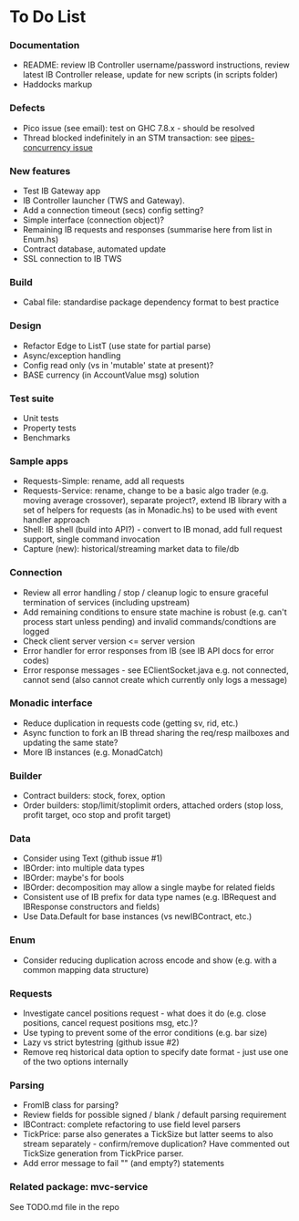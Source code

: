 
To Do List
==========

### Documentation

* README: review IB Controller username/password instructions, review latest IB Controller release, update for new scripts (in scripts folder)
* Haddocks markup

### Defects

* Pico issue (see email): test on GHC 7.8.x - should be resolved
* Thread blocked indefinitely in an STM transaction: see [pipes-concurrency issue](https://github.com/Gabriel439/Haskell-Pipes-Concurrency-Library/issues/29)

### New features

* Test IB Gateway app
* IB Controller launcher (TWS and Gateway).
* Add a connection timeout (secs) config setting?
* Simple interface (connection object)?
* Remaining IB requests and responses (summarise here from list in Enum.hs)
* Contract database, automated update
* SSL connection to IB TWS

### Build

* Cabal file: standardise package dependency format to best practice

### Design

* Refactor Edge to ListT (use state for partial parse)
* Async/exception handling
* Config read only (vs in 'mutable' state at present)?
* BASE currency (in AccountValue msg) solution

### Test suite 

* Unit tests
* Property tests
* Benchmarks

### Sample apps

* Requests-Simple: rename, add all requests
* Requests-Service: rename, change to be a basic algo trader (e.g. moving average crossover), separate project?, extend IB library with a set of helpers for requests (as in Monadic.hs) to be used with event handler approach
* Shell: IB shell (build into API?) - convert to IB monad, add full request support, single command invocation
* Capture (new): historical/streaming market data to file/db

### Connection

* Review all error handling / stop / cleanup logic to ensure graceful termination of services (including upstream)
* Add remaining conditions to ensure state machine is robust (e.g. can't process start unless pending) and invalid commands/condtions are logged
* Check client server version <= server version
* Error handler for error responses from IB (see IB API docs for error codes)
* Error response messages - see EClientSocket.java e.g. not connected, cannot send (also cannot create which currently only logs a message)

### Monadic interface

* Reduce duplication in requests code (getting sv, rid, etc.)
* Async function to fork an IB thread sharing the req/resp mailboxes and updating the same state?
* More IB instances (e.g. MonadCatch)

### Builder

* Contract builders: stock, forex, option
* Order builders: stop/limit/stoplimit orders, attached orders (stop loss, profit target, oco stop and profit target)

### Data 

* Consider using Text (github issue #1)
* IBOrder: into multiple data types
* IBOrder: maybe's for bools
* IBOrder: decomposition may allow a single maybe for related fields
* Consistent use of IB prefix for data type names (e.g. IBRequest and IBResponse constructors and fields)
* Use Data.Default for base instances (vs newIBContract, etc.)

### Enum

* Consider reducing duplication across encode and show (e.g. with a common mapping data structure)

### Requests

* Investigate cancel positions request - what does it do (e.g. close positions, cancel request positions msg, etc.)? 
* Use typing to prevent some of the error conditions (e.g. bar size)
* Lazy vs strict bytestring (github issue #2)
* Remove req historical data option to specify date format - just use one of the two options internally

### Parsing

* FromIB class for parsing?
* Review fields for possible signed / blank / default parsing requirement
* IBContract: complete refactoring to use field level parsers
* TickPrice: parse also generates a TickSize but latter seems to also stream separately - confirm/remove duplication? Have commented out TickSize generation from TickPrice parser.
* Add error message to fail "" (and empty?) statements

### Related package: mvc-service

See TODO.md file in the repo

